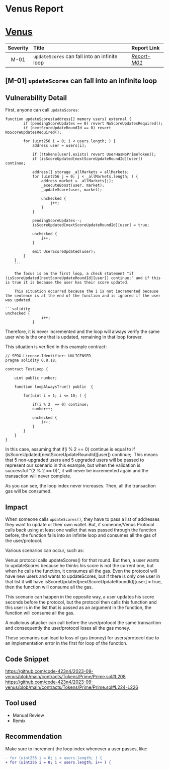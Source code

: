 # Venus Report

# [Venus](https://code4rena.com/reports/2023-09-venus)

| Severity | Title | Report Link |
|:--:|:---| :---|
| M-01 | `updateScores` can fall into an infinite loop| _[Report-M01](https://github.com/code-423n4/2023-09-venus-findings/issues/556)_ |


## [M-01] `updateScores` can fall into an infinite loop

## Vulnerability Detail
First, anyone can call `updateScores`:

```solidity
function updateScores(address[] memory users) external {
        if (pendingScoreUpdates == 0) revert NoScoreUpdatesRequired();
        if (nextScoreUpdateRoundId == 0) revert NoScoreUpdatesRequired();

        for (uint256 i = 0; i < users.length; ) {
            address user = users[i];

            if (!tokens[user].exists) revert UserHasNoPrimeToken();
            if (isScoreUpdated[nextScoreUpdateRoundId][user]) continue;

            address[] storage _allMarkets = allMarkets;
            for (uint256 j = 0; j < _allMarkets.length; ) {
                address market = _allMarkets[j];
                _executeBoost(user, market);
                _updateScore(user, market);

                unchecked {
                    j++;
                }
            }

            pendingScoreUpdates--;
            isScoreUpdated[nextScoreUpdateRoundId][user] = true;

            unchecked {
                i++;
            }

            emit UserScoreUpdated(user);
        }
    }
    ```

    The focus is on the first loop, a check statement "if (isScoreUpdated[nextScoreUpdateRoundId][user]) continue;" and if this is true it is because the user has their score updated.

    This situation occurred because the i is not incremented because the sentence is at the end of the function and is ignored if the user was updated.

```solidity
unchecked {
                i++;
            }
```

Therefore, it is never incremented and the loop will always verify the same user who is the one that is updated, remaining in that loop forever.

This situation is verified in this example contract:

```solidity
// SPDX-License-Identifier: UNLICENSED
pragma solidity 0.8.18;

contract TestLoop {

    uint public number;

    function loopAlwaysTrue() public  {

        for(uint i = 1; i <= 10; ) {

            if(i % 2  == 0) continue;
            number++;

            unchecked {
                i++;
            }
        }
    }
}
```
In this case, assuming that if(i % 2 == 0) continue is equal to if (isScoreUpdated[nextScoreUpdateRoundId][user]) continue;. This means that 5 non-upgraded users and 5 upgraded users will be passed to represent our scenario in this example, but when the validation is successful "(2 % 2 == 0)", it will never be incremented again and the transaction will never complete.

As you can see, the loop index never increases. Then, all the transaction gas will be consumed.

## Impact
When someone calls `updateScores()`, they have to pass a list of addresses they want to update or their own wallet. But, if someone/Venus Protocol calls back using at least one wallet that was passed through the function before, the function falls into an infinite loop and consumes all the gas of the user/protocol.

Various scenarios can occur, such as:

Venus protocol calls updateScores() for that round. But then, a user wants to updateScores because he thinks his score is not the current one, but when he calls the function, it consumes all the gas. Even the protocol will have new users and wants to updateScores, but if there is only one user in that list it will have isScoreUpdated[nextScoreUpdateRoundId][user] = true, then the function will consume all the gas.

This scenario can happen in the opposite way, a user updates his score seconds before the protocol, but the protocol then calls this function and this user is in the list that is passed as an argument in the function, the function will consume all the gas.

A malicious attacker can call before the user/protocol the same transaction and consequently the user/protocol loses all the gas money.

These scenarios can lead to loss of gas (money) for users/protocol due to an implementation error in the first for loop of the function.

## Code Snippet
https://github.com/code-423n4/2023-09-venus/blob/main/contracts/Tokens/Prime/Prime.sol#L208
https://github.com/code-423n4/2023-09-venus/blob/main/contracts/Tokens/Prime/Prime.sol#L224-L226

## Tool used
* Manual Review
* Remix


## Recommendation
Make sure to increment the loop index whenever a user passes, like:

```diff 
- for (uint256 i = 0; i < users.length; ) {
+ for (uint256 i = 0; i < users.length; i++ ) {
```